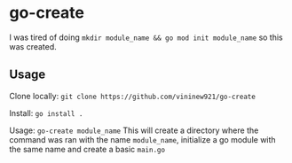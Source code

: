 # go-create


I was tired of doing `mkdir module_name && go mod init module_name` so this was created.


## Usage


Clone locally: `git clone https://github.com/vininew921/go-create`


Install: `go install .`


Usage: `go-create module_name`
This will create a directory where the command was ran with the name `module_name`, initialize a go module with the same name and create a basic `main.go`
